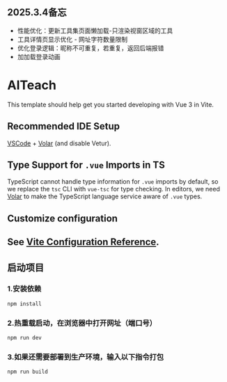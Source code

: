 ## 2025.3.4备忘
- 性能优化：更新工具集页面懒加载-只渲染视窗区域的工具
- 工具详情页显示优化 - 网址字符数量限制
- 优化登录逻辑：昵称不可重复，若重复，返回后端报错
- 加加载登录动画




# AITeach

This template should help get you started developing with Vue 3 in Vite. 
 
## Recommended IDE Setup 

[VSCode](https://code.visualstudio.com/) + [Volar](https://marketplace.visualstudio.com/items?itemName=Vue.volar) (and disable Vetur).

## Type Support for `.vue` Imports in TS

TypeScript cannot handle type information for `.vue` imports by default, so we replace the `tsc` CLI with `vue-tsc` for type checking. In editors, we need [Volar](https://marketplace.visualstudio.com/items?itemName=Vue.volar) to make the TypeScript language service aware of `.vue` types.

## Customize configuration

See [Vite Configuration Reference](https://vite.dev/config/).
---
## 启动项目
### 1.安装依赖

```sh
npm install
```

### 2.热重载启动，在浏览器中打开网址（端口号）

```sh
npm run dev
```

### 3.如果还需要部署到生产环境，输入以下指令打包

```sh
npm run build
```
